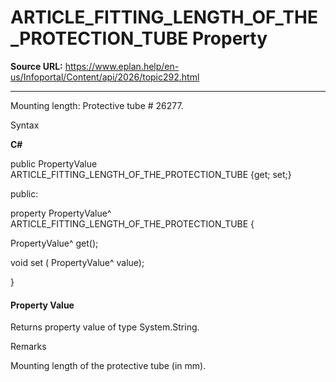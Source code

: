 # ARTICLE_FITTING_LENGTH_OF_THE_PROTECTION_TUBE Property

**Source URL:** https://www.eplan.help/en-us/Infoportal/Content/api/2026/topic292.html

---

Mounting length: Protective tube # 26277.

Syntax

**C#**



public PropertyValue ARTICLE_FITTING_LENGTH_OF_THE_PROTECTION_TUBE {get; set;}

public:

property PropertyValue^ ARTICLE_FITTING_LENGTH_OF_THE_PROTECTION_TUBE {

   PropertyValue^ get();

   void set (    PropertyValue^ value);

}


#### Property Value

Returns property value of type System.String.

Remarks

Mounting length of the protective tube (in mm).
